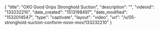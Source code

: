 {
    "title": "OXO Good Grips Stronghold Suction",
    "description": "",
    "videoid": "133232210",
    "date_created": "1513198497",
    "date_modified": "1532014547",
    "type": "captivate",
    "layout": "video",
    "url": "\/v\/05-stronghold-suction-conform-novo-mov\/133232210"
}